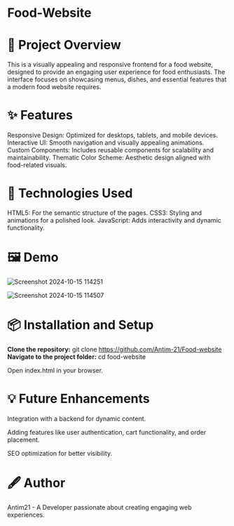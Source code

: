 # Food-Website

# **🌟 Project Overview**

This is a visually appealing and responsive frontend for a food website, designed to provide an engaging user experience for food enthusiasts. The interface focuses on showcasing menus, dishes, and essential features that a modern food website requires.

# **✨ Features** 

Responsive Design: Optimized for desktops, tablets, and mobile devices.
Interactive UI: Smooth navigation and visually appealing animations.
Custom Components: Includes reusable components for scalability and maintainability.
Thematic Color Scheme: Aesthetic design aligned with food-related visuals.
  
# **🚀 Technologies Used**    
HTML5: For the semantic structure of the pages.
CSS3: Styling and animations for a polished look.
JavaScript: Adds interactivity and dynamic functionality.


# **🖼️ Demo**

![Screenshot 2024-10-15 114251](https://github.com/user-attachments/assets/f4835767-fd5d-48fa-ad20-45a25e1f7d3a)


![Screenshot 2024-10-15 114507](https://github.com/user-attachments/assets/dd854cc1-67cd-4684-be8c-0f6c154a7215)


# 📦 Installation and Setup
 **Clone the repository:**
git clone https://github.com/Antim-21/Food-website
**Navigate to the project folder:**
cd food-website

Open index.html in your browser.

# 💡 Future Enhancements
Integration with a backend for dynamic content.

Adding features like user authentication, cart functionality, and order placement.

SEO optimization for better visibility.

# **🖋️ Author**
Antim21 - A Developer passionate about creating engaging web experiences.

